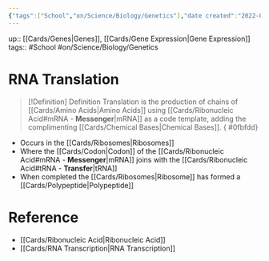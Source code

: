 ```yaml
---
{"tags":["School","on/Science/Biology/Genetics"],"date created":"2022-03-11 Fri","edited":"2023-04-06 Thu","dg-publish":true,"permalink":"/cards/rna-translation/","dgPassFrontmatter":true}
---
```


up:: [[Cards/Genes\|Genes]], [[Cards/Gene Expression\|Gene Expression]]
tags:: #School #on/Science/Biology/Genetics 

# RNA Translation

> [!Definition] Definition
> Translation is the production of chains of [[Cards/Amino Acids\|Amino Acids]] using [[Cards/Ribonucleic Acid#mRNA - **Messenger**\|mRNA]] as a code template, adding the complimenting [[Cards/Chemical Bases\|Chemical Bases]].
{ #0fbfdd}


- Occurs in the [[Cards/Ribosomes\|Ribosomes]]
- Where the [[Cards/Codon\|Codon]] of the [[Cards/Ribonucleic Acid#mRNA - **Messenger**\|mRNA]] joins with the [[Cards/Ribonucleic Acid#tRNA - **Transfer**\|tRNA]]
- When completed the [[Cards/Ribosomes\|Ribosome]] has formed a [[Cards/Polypeptide\|Polypeptide]]

# Reference

- [[Cards/Ribonucleic Acid\|Ribonucleic Acid]]
- [[Cards/RNA Transcription\|RNA Transcription]]